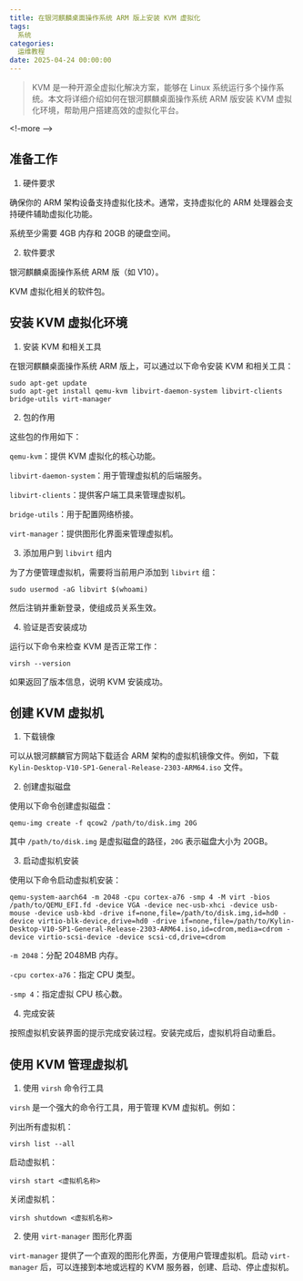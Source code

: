 ```yaml
---
title: 在银河麒麟桌面操作系统 ARM 版上安装 KVM 虚拟化
tags:
  系统
categories:
  运维教程
date: 2025-04-24 00:00:00
---
```


> KVM 是一种开源全虚拟化解决方案，能够在 Linux 系统运行多个操作系统。本文将详细介绍如何在银河麒麟桌面操作系统 ARM 版安装 KVM 虚拟化环境，帮助用户搭建高效的虚拟化平台。

<!-more -->

## 准备工作

1. 硬件要求

确保你的 ARM 架构设备支持虚拟化技术。通常，支持虚拟化的 ARM 处理器会支持硬件辅助虚拟化功能。

系统至少需要 4GB 内存和 20GB 的硬盘空间。

2. 软件要求

银河麒麟桌面操作系统 ARM 版（如 V10）。

KVM 虚拟化相关的软件包。

## 安装 KVM 虚拟化环境

1. 安装 KVM 和相关工具

在银河麒麟桌面操作系统 ARM 版上，可以通过以下命令安装 KVM 和相关工具：

```
sudo apt-get update
sudo apt-get install qemu-kvm libvirt-daemon-system libvirt-clients bridge-utils virt-manager
```

2. 包的作用

这些包的作用如下：

`qemu-kvm`：提供 KVM 虚拟化的核心功能。

`libvirt-daemon-system`：用于管理虚拟机的后端服务。

`libvirt-clients`：提供客户端工具来管理虚拟机。

`bridge-utils`：用于配置网络桥接。

`virt-manager`：提供图形化界面来管理虚拟机。

3. 添加用户到 `libvirt` 组内

为了方便管理虚拟机，需要将当前用户添加到 `libvirt` 组：

```
sudo usermod -aG libvirt $(whoami)
```

然后注销并重新登录，使组成员关系生效。

4. 验证是否安装成功

运行以下命令来检查 KVM 是否正常工作：

```
virsh --version
```

如果返回了版本信息，说明 KVM 安装成功。

## 创建 KVM 虚拟机

1. 下载镜像

可以从银河麒麟官方网站下载适合 ARM 架构的虚拟机镜像文件。例如，下载 `Kylin-Desktop-V10-SP1-General-Release-2303-ARM64.iso` 文件。

2. 创建虚拟磁盘

使用以下命令创建虚拟磁盘：

```
qemu-img create -f qcow2 /path/to/disk.img 20G
```

其中 `/path/to/disk.img` 是虚拟磁盘的路径，`20G` 表示磁盘大小为 20GB。

3. 启动虚拟机安装

使用以下命令启动虚拟机安装：

```
qemu-system-aarch64 -m 2048 -cpu cortex-a76 -smp 4 -M virt -bios /path/to/QEMU_EFI.fd -device VGA -device nec-usb-xhci -device usb-mouse -device usb-kbd -drive if=none,file=/path/to/disk.img,id=hd0 -device virtio-blk-device,drive=hd0 -drive if=none,file=/path/to/Kylin-Desktop-V10-SP1-General-Release-2303-ARM64.iso,id=cdrom,media=cdrom -device virtio-scsi-device -device scsi-cd,drive=cdrom
```

`-m 2048`：分配 2048MB 内存。

`-cpu cortex-a76`：指定 CPU 类型。

`-smp 4`：指定虚拟 CPU 核心数。

4. 完成安装

按照虚拟机安装界面的提示完成安装过程。安装完成后，虚拟机将自动重启。

## 使用 KVM 管理虚拟机

1. 使用 `virsh` 命令行工具

`virsh` 是一个强大的命令行工具，用于管理 KVM 虚拟机。例如：

列出所有虚拟机：

```
virsh list --all
```

启动虚拟机：

```
virsh start <虚拟机名称>
```

关闭虚拟机：

```
virsh shutdown <虚拟机名称>
```

2. 使用 `virt-manager` 图形化界面

`virt-manager` 提供了一个直观的图形化界面，方便用户管理虚拟机。启动 `virt-manager` 后，可以连接到本地或远程的 KVM 服务器，创建、启动、停止虚拟机。